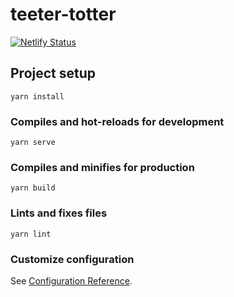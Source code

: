 # teeter-totter
[![Netlify Status](https://api.netlify.com/api/v1/badges/a441f5e9-0fbb-403b-87db-0fa3a9e56325/deploy-status)](https://app.netlify.com/sites/teeter-totter/deploys)

## Project setup
```
yarn install
```

### Compiles and hot-reloads for development
```
yarn serve
```

### Compiles and minifies for production
```
yarn build
```

### Lints and fixes files
```
yarn lint
```

### Customize configuration
See [Configuration Reference](https://cli.vuejs.org/config/).

